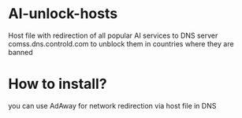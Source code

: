 # AI-unlock-hosts
Host file with redirection of all popular AI services to DNS server comss.dns.controld.com to unblock them in countries where they are banned
# How to install?
you can use AdAway for network redirection via host file in DNS 
